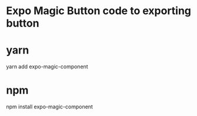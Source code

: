 # Expo Magic Button code to exporting button

# yarn
yarn add expo-magic-component

# npm
npm install expo-magic-component